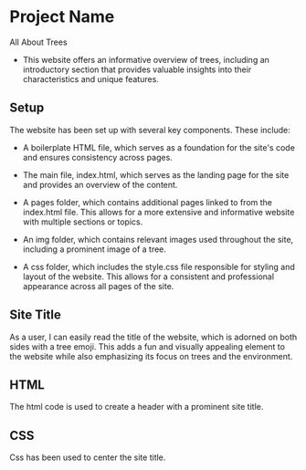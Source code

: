 # Project Name

All About Trees

- This website offers an informative overview of trees, including an
  introductory section that provides valuable insights into their
  characteristics and unique features.

## Setup

The website has been set up with several key components. These include:

- A boilerplate HTML file, which serves as a foundation for the site's code and
  ensures consistency across pages.

- The main file, index.html, which serves as the landing page for the site and
  provides an overview of the content.

- A pages folder, which contains additional pages linked to from the index.html
  file. This allows for a more extensive and informative website with multiple
  sections or topics.

- An img folder, which contains relevant images used throughout the site,
  including a prominent image of a tree.

- A css folder, which includes the style.css file responsible for styling and
  layout of the website. This allows for a consistent and professional
  appearance across all pages of the site.

## Site Title

As a user, I can easily read the title of the website, which is adorned on both
sides with a tree emoji. This adds a fun and visually appealing element to the
website while also emphasizing its focus on trees and the environment.

## HTML

The html code is used to create a header with a prominent site title.

## CSS

Css has been used to center the site title.
